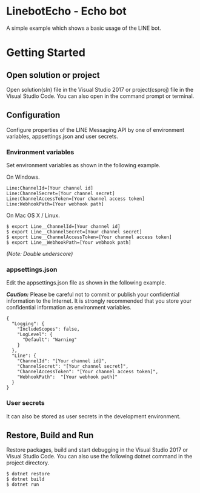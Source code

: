 # LinebotEcho - Echo bot

A simple example which shows a basic usage of the LINE bot.

# Getting Started

## Open solution or project

Open solution(sln) file in the Visual Studio 2017 or project(csproj) file in the Visual Studio Code.
You can also open in the command prompt or terminal.

## Configuration

Configure properties of the LINE Messaging API by one of environment variables, appsettings.json and user secrets.

### Environment variables

Set environment variables as shown in the following example.

On Windows.
```
Line:ChannelId=[Your channel id]
Line:ChannelSecret=[Your channel secret]
Line:ChannelAccessToken=[Your channel access token]
Line:WebhookPath=[Your webhook path]
```

On Mac OS X / Linux.
```
$ export Line__ChannelId=[Your channel id]
$ export Line__ChannelSecret=[Your channel secret]
$ export Line__ChannelAccessToken=[Your channel access token]
$ export Line__WebhookPath=[Your webhook path]
```
*(Note: Double underscore)*

### appsettings.json

Edit the appsettings.json file as shown in the following example.

***Caution:*** Please be careful not to commit or publish your confidential information to the Internet. It is strongly recommended that you store your confidential information as environment variables.

```
{
  "Logging": {
    "IncludeScopes": false,
    "LogLevel": {
      "Default": "Warning"
    }
  },
  "Line": {
    "ChannelId": "[Your channel id]",
    "ChannelSecret": "[Your channel secret]",
    "ChannelAccessToken": "[Your channel access token]",
    "WebhookPath":  "[Your webhook path]"
  }
}
```

### User secrets

It can also be stored as user secrets in the development environment.

## Restore, Build and Run

Restore packages, build and start debugging in the Visual Studio 2017 or Visual Studio Code.
You can also use the following dotnet command in the project directory.

```
$ dotnet restore
$ dotnet build
$ dotnet run
```
